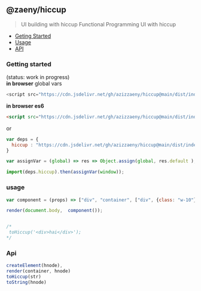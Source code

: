 ## @zaeny/hiccup
> UI building with hiccup
Functional Programming UI with hiccup 

- [Geting Started](#getting-started)
- [Usage](#usage)
- [API](#api)

### Getting started 
(status: work in progress)  
**in browser** global vars 

```js
<script src="https://cdn.jsdelivr.net/gh/azizzaeny/hiccup@main/dist/index.js"></script>
```

**in browser es6**
```html
<script src="https://cdn.jsdelivr.net/gh/azizzaeny/hiccup@main/dist/index.es6.js"></script>
```
or 
```js
var deps = {
  hiccup : "https://cdn.jsdelivr.net/gh/azizzaeny/hiccup@main/dist/index.es6.js",
}

var assignVar = (global) => res => Object.assign(global, res.default );

import(deps.hiccup).then(assignVar(window));
```

### usage

```js
var component = (props) => ["div", "container", ["div", {class: "w-10"}, "look iam hiccup"]];

render(document.body,  component());


/*
 toHiccup('<div>hai</div>');
*/
```

### Api
```js
createElement(hnode),
render(container, hnode)
toHiccup(str)
toString(hnode) 
```
